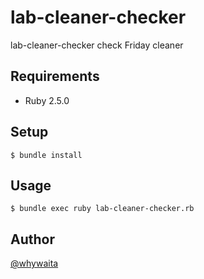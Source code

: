 # lab-cleaner-checker

lab-cleaner-checker check Friday cleaner

## Requirements

- Ruby 2.5.0

## Setup

```
$ bundle install
```

## Usage

```
$ bundle exec ruby lab-cleaner-checker.rb
```

## Author

[@whywaita](https://github.com/whywaita)

